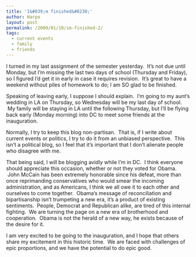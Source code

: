 ```yaml
---
title: 'I&#039;m finished&#8230;'
author: Harpo
layout: post
permalink: /2009/01/10/im-finished-2/
tags:
  - current events
  - family
  - friends
---
```

I turned in my last assignment of the semester yesterday.  It&#8217;s not due until Monday, but I&#8217;m missing the last two days of school (Thursday and Friday), so I figured I&#8217;d get it in early in case it requires revision.  It&#8217;s great to have a weekend without piles of homework to do; I am SO glad to be finished.

Speaking of leaving early, I suppose I should explain.  I&#8217;m going to my aunt&#8217;s wedding in LA on Thursday, so Wednesday will be my last day of school.  My family will be staying in LA until the following Thursday, but I&#8217;ll be flying back early (Monday morning) into DC to meet some friends at the inauguration.

Normally, I try to keep this blog non-partisan.  That is, if I write about current events or politics, I try to do it from an unbiased perspective.  This isn&#8217;t a political blog, so I feel that it&#8217;s important that I don&#8217;t alienate people who disagree with me.

That being said, I will be blogging avidly while I&#8217;m in DC.  I think everyone should appreciate this occasion, whether or not they voted for Obama.  John McCain has been extremely honorable since his defeat, more than once reprimanding conservatives who would smear the incoming administration, and as Americans, I think we all owe it to each other and ourselves to come together.  Obama&#8217;s message of reconciliation and bipartisanship isn&#8217;t trumpeting a new era, it&#8217;s a product of existing sentiments.  People, Democrat and Republican alike, are tired of this internal fighting.  We are turning the page on a new era of brotherhood and cooperation.  Obama is not the herald of a new way, he exists because of the desire for it.

I am very excited to be going to the inauguration, and I hope that others share my excitement in this historic time.  We are faced with challenges of epic proportions, and we have the potential to do epic good.